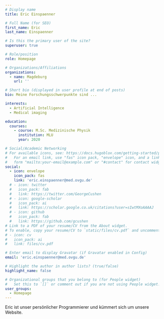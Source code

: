 ```yaml
---
# Display name
title: Eric Einspaenner

# Full Name (for SEO)
first_name: Eric
last_name: Einspaenner

# Is this the primary user of the site?
superuser: true

# Role/position
role: Homepage

# Organizations/Affiliations
organizations:
  - name: Magdeburg
    url: ''

# Short bio (displayed in user profile at end of posts)
bio: Meine Forschungsschwerpunkte sind ...

interests:
  - Artificial Intelligence
  - Medical imaging

education:
  courses:
    - course: M.Sc. Medizinische Physik
      institution: MLU
      year: 2020

# Social/Academic Networking
# For available icons, see: https://docs.hugoblox.com/getting-started/page-builder/#icons
#   For an email link, use "fas" icon pack, "envelope" icon, and a link in the
#   form "mailto:your-email@example.com" or "#contact" for contact widget.
social:
  - icon: envelope
    icon_pack: fas
    link: 'eric.einspaenner@med.ovgu.de'
  # - icon: twitter
  #   icon_pack: fab
  #   link: https://twitter.com/GeorgeCushen
  # - icon: google-scholar
  #   icon_pack: ai
  #   link: https://scholar.google.co.uk/citations?user=sIwtMXoAAAAJ
  # - icon: github
  #   icon_pack: fab
  #   link: https://github.com/gcushen
# Link to a PDF of your resume/CV from the About widget.
# To enable, copy your resume/CV to `static/files/cv.pdf` and uncomment the lines below.
# - icon: cv
#   icon_pack: ai
#   link: files/cv.pdf

# Enter email to display Gravatar (if Gravatar enabled in Config)
email: 'eric.einspaenner@med.ovgu.de'

# Highlight the author in author lists? (true/false)
highlight_name: false

# Organizational groups that you belong to (for People widget)
#   Set this to `[]` or comment out if you are not using People widget.
user_groups:
  - Homepage
---
```


Eric ist unser persönlicher Programmierer und kümmert sich um unsere Website.
